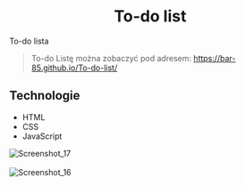  <h1 align="center"> To-do list </h1>
To-do lista


>To-do Listę można zobaczyć pod adresem: https://bar-85.github.io/To-do-list/



## Technologie
* HTML
* CSS
* JavaScript



![Screenshot_17](https://user-images.githubusercontent.com/105555319/192363532-42009cfd-42b2-4449-a7bd-f830ff044642.png)
<br />
<br />
![Screenshot_16](https://user-images.githubusercontent.com/105555319/192363578-ae87b2f7-120a-4bb3-a340-3ecdb0bf4bdd.png)





